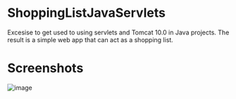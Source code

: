 # ShoppingListJavaServlets

Excesise to get used to using servlets and Tomcat 10.0 in Java projects. The result is a simple web app that can act as a shopping list.

# Screenshots

![image](https://github.com/BlueDespero/ShoppingListJavaServlets/assets/32748309/2bddc93b-405b-4602-8a38-35afd06d0fef)
